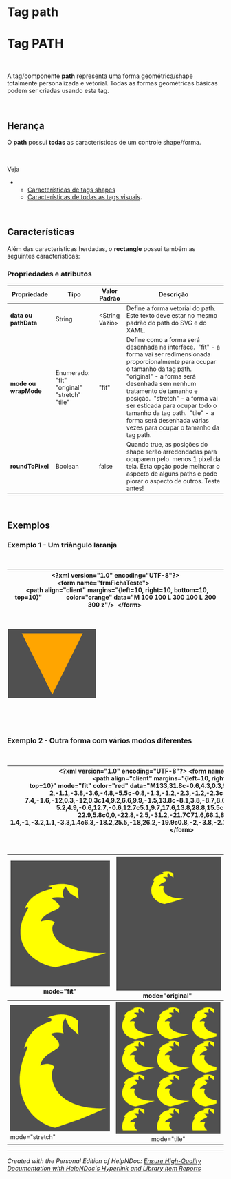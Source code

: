 # Tag path

# Tag PATH

&nbsp;

A tag/componente **path** representa uma forma geométrica/shape totalmente personalizada e vetorial. Todas as formas geométricas básicas podem ser criadas usando esta tag.

&nbsp;

## Herança

O **path** possui **todas** as características de um controle shape/forma.&nbsp;

&nbsp;

Veja&nbsp;

* &nbsp;
  * [Características de tags shapes](<Caracteristicasdetagsshapes.md>)
  * [Características de todas as tags visuais](<Caracteristicasdetodasastagsvisu.md>)**.**

&nbsp;

## Características

Além das características herdadas, o **rectangle** possui também as seguintes características:

### Propriedades e atributos

| **Propriedade** | Tipo | Valor Padrão | Descrição |
| --- | --- | --- | --- |
| **data ou pathData** | String | \<String Vazio\> | Define a forma vetorial do path. Este texto deve estar no mesmo padrão do path do SVG e do XAML.&nbsp; |
| **mode ou wrapMode** | Enumerado: "fit" "original" "stretch" "tile" | "fit" | Define como a forma será desenhada na interface.&nbsp; "fit" - a forma vai ser redimensionada proporcionalmente para ocupar o tamanho da tag path.&nbsp; "original" - a forma será desenhada sem nenhum tratamento de tamanho e posição.&nbsp; "stretch" - a forma vai ser esticada para ocupar todo o tamanho da tag path.&nbsp; "tile" - a forma será desenhada várias vezes para ocupar o tamanho da tag path.&nbsp; |
| **roundToPixel** | Boolean | false | Quando true, as posições do shape serão arredondadas para ocuparem pelo&nbsp; menos 1 pixel da tela. Esta opção pode melhorar o aspecto de alguns paths e pode piorar o aspecto de outros. Teste antes\!&nbsp; |


&nbsp;

## Exemplos

### Exemplo 1 - Um triângulo laranja

&nbsp;

| **\<?xml** version="1.0" encoding="UTF-8"**?\>** **\<form** name="frmFichaTeste"**\>**        &nbsp;         **\<path** align="client" margins="{left=10, right=10, bottom=10, top=10}"               color="orange" data="M 100 100 L 300 100 L 200 300 z"**/\>**&nbsp; **\</form\>**&nbsp; |
| --- |


&nbsp;

![Image](<lib/NewItem158.png>)

&nbsp;

&nbsp;

### Exemplo 2 - Outra forma com vários modos diferentes

&nbsp;

| **\<?xml** version="1.0" encoding="UTF-8"**?\>** **\<form** name="frmFichaTeste"**\>**        &nbsp;         **\<path** align="client" margins="{left=10, right=10, bottom=10, top=10}" mode="fit" color="red" data="M133,31.8c-0.6,4.3,0.3,9.7,0.3,9.7c0,0,-3.1,-2.3,-6.5,-4.3c-2,-1.1,-3.8,-3.6,-4.8,-5.5c-0.8,-1.3,-1.2,-2.3,-1.2,-2.3c-4.8,5.1,-1.7,11.1,-1.7,11.1c-7.4,-1.6,-12,0.3,-12,0.3c14,9.2,6.6,9.9,-1.5,13.8c-8.1,3.8,-8.7,8.6,-8.7,8.6c9.6,-3.2,13.5,0.9,13.5,0.9c-5.2,4.9,-0.6,12.7,-0.6,12.7c5.1,9.7,17.6,13.8,28.8,15.5c11.1,1.7,21,1,21,1l-25.6,8l-22.9,5.8c0,0,-22.8,-2.5,-31.2,-21.7C71.6,66.1,86.2,50.9,84.7,49.9c-1.4,-1,-3.2,1.1,-3.3,1.4c6.3,-18.2,25.5,-18,26.2,-19.9c0.8,-2,-3.8,-2.1,-3.8,-2.1c19.4,-6.4,29.2,2.5,29.2,2.5Z"**/\>** **\</form\>** |
| --- |


&nbsp;&nbsp; &nbsp;

|  ![Image](<lib/NewItem159.png>) mode="fit" |  ![Image](<lib/NewItem160.png>) mode="original"&nbsp; |
| --- | :---: |
|  ![Image](<lib/NewItem161.png>) mode="stretch" |  ![Image](<lib/NewItem162.png>) mode="tile" |



***
_Created with the Personal Edition of HelpNDoc: [Ensure High-Quality Documentation with HelpNDoc's Hyperlink and Library Item Reports](<https://www.helpndoc.com/feature-tour/advanced-project-analyzer/>)_
